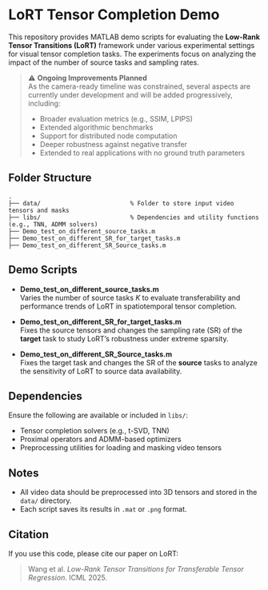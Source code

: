 # LoRT Tensor Completion Demo

This repository provides MATLAB demo scripts for evaluating the **Low-Rank Tensor Transitions (LoRT)** framework under various experimental settings for visual tensor completion tasks. The experiments focus on analyzing the impact of the number of source tasks and sampling rates.

> ⚠️ **Ongoing Improvements Planned**  
> As the camera-ready timeline was constrained, several aspects are currently under development and will be added progressively, including:
> - Broader evaluation metrics (e.g., SSIM, LPIPS)  
> - Extended algorithmic benchmarks  
> - Support for distributed node computation  
> - Deeper robustness against negative transfer
> - Extended to real applications with no ground truth parameters


## Folder Structure

```
.
├── data/                         % Folder to store input video tensors and masks
├── libs/                         % Dependencies and utility functions (e.g., TNN, ADMM solvers)
├── Demo_test_on_different_source_tasks.m
├── Demo_test_on_different_SR_for_target_tasks.m
├── Demo_test_on_different_SR_Source_tasks.m
```

## Demo Scripts

- **Demo_test_on_different_source_tasks.m**  
  Varies the number of source tasks $K$ to evaluate transferability and performance trends of LoRT in spatiotemporal tensor completion.

- **Demo_test_on_different_SR_for_target_tasks.m**  
  Fixes the source tensors and changes the sampling rate (SR) of the **target** task to study LoRT’s robustness under extreme sparsity.

- **Demo_test_on_different_SR_Source_tasks.m**  
  Fixes the target task and changes the SR of the **source** tasks to analyze the sensitivity of LoRT to source data availability.

## Dependencies

Ensure the following are available or included in `libs/`:
- Tensor completion solvers (e.g., t-SVD, TNN)
- Proximal operators and ADMM-based optimizers
- Preprocessing utilities for loading and masking video tensors

## Notes

- All video data should be preprocessed into 3D tensors and stored in the `data/` directory.
- Each script saves its results in `.mat` or `.png` format.

## Citation

If you use this code, please cite our paper on LoRT:

> Wang et al. *Low-Rank Tensor Transitions for Transferable Tensor Regression*. ICML 2025.
